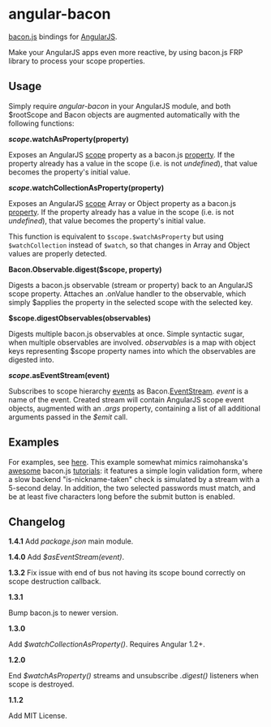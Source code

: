 angular-bacon
=============

[bacon.js](https://github.com/raimohanska/bacon.js) bindings for [AngularJS](https://github.com/angular/angular.js).

Make your AngularJS apps even more reactive, by using bacon.js FRP library to process your scope properties.

Usage
-----

Simply require *angular-bacon* in your AngularJS module, and both $rootScope and Bacon objects are augmented automatically with the following functions:

**$scope.$watchAsProperty(property)**

Exposes an AngularJS [scope](http://docs.angularjs.org/api/ng.$rootScope.Scope) property as a bacon.js [property](https://github.com/raimohanska/bacon.js#property). If the property already has a value in the scope (i.e. is not _undefined_), that value becomes the property's initial value.

**$scope.$watchCollectionAsProperty(property)**

Exposes an AngularJS [scope](http://docs.angularjs.org/api/ng.$rootScope.Scope) Array or Object property as a bacon.js [property](https://github.com/raimohanska/bacon.js#property). If the property already has a value in the scope (i.e. is not _undefined_), that value becomes the property's initial value.

This function is equivalent to `$scope.$watchAsProperty` but using `$watchCollection` instead of `$watch`, so that changes in Array and Object values are properly detected.

**Bacon.Observable.digest($scope, property)**

Digests a bacon.js observable (stream or property) back to an AngularJS scope property. Attaches an .onValue handler to the observable, which simply $applies the property in the selected scope with the selected key.

**$scope.digestObservables(observables)**

Digests multiple bacon.js observables at once. Simple syntactic sugar, when multiple observables are involved. _observables_ is a map with object keys representing $scope property names into which the observables are digested into.

**$scope.$asEventStream(event)**

Subscribes to scope hierarchy [events](https://docs.angularjs.org/api/ng/type/$rootScope.Scope#$emit) as Bacon.[EventStream](https://github.com/baconjs/bacon.js#eventstream). _event_ is a name of the event. Created stream will contain AngularJS scope event objects, augmented with an _.args_ property, containing a list of all additional arguments passed in the _$emit_ call.

Examples
--------

For examples, see [here](examples/form-validation.js). This example somewhat mimics raimohanska's [awesome](http://nullzzz.blogspot.fi/2012/11/baconjs-tutorial-part-ii-get-started.html) bacon.js [tutorials](http://nullzzz.blogspot.fi/2012/12/baconjs-tutorial-part-iii-ajax-and-stuff.html): it features a simple login validation form, where a slow backend "is-nickname-taken" check is simulated by a stream with a 5-second delay. In addition, the two selected passwords must match, and be at least five characters long before the submit button is enabled.

Changelog
---------

**1.4.1**
Add _package.json_ main module.

**1.4.0**
Add _$asEventStream(event)_.

**1.3.2**
Fix issue with end of bus not having its scope bound correctly on scope destruction callback.

**1.3.1**

Bump bacon.js to newer version.

**1.3.0**

Add _$watchCollectionAsProperty()_. Requires Angular 1.2+.

**1.2.0**

End _$watchAsProperty()_ streams and unsubscribe _.digest()_ listeners when scope is destroyed.

**1.1.2**

Add MIT License.
